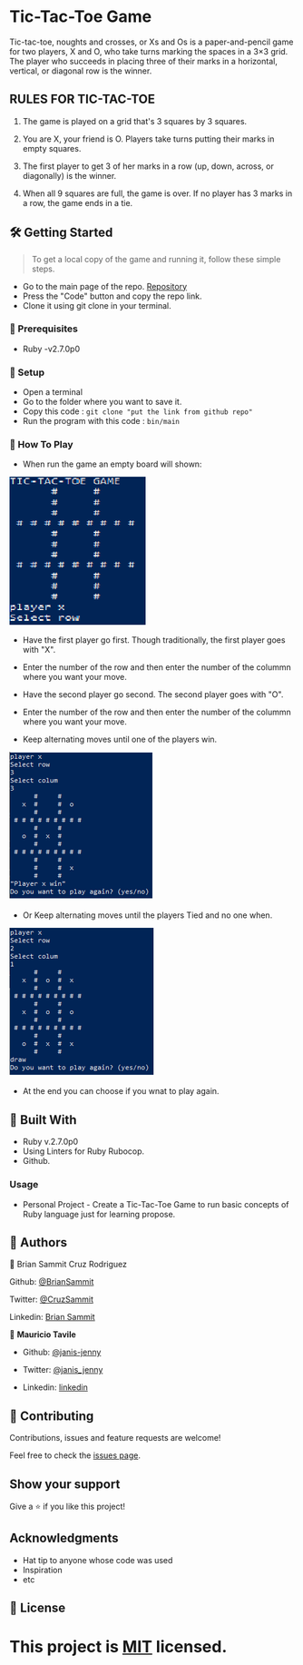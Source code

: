 
# Tic-Tac-Toe Game

Tic-tac-toe, noughts and crosses, or Xs and Os is a paper-and-pencil game for two players, X and O, who take turns marking the spaces in a 3×3 grid. The player who succeeds in placing three of their marks in a horizontal, vertical, or diagonal row is the winner.

## RULES FOR TIC-TAC-TOE

1. The game is played on a grid that's 3 squares by 3 squares.

2. You are X, your friend is O. Players take turns putting their marks in empty squares.

3. The first player to get 3 of her marks in a row (up, down, across, or diagonally) is the winner.

4. When all 9 squares are full, the game is over. If no player has 3 marks in a row, the game ends in a tie.

## 🛠 Getting Started

> To get a local copy of the game and running it, follow these simple steps.

- Go to the main page of the repo. [Repository](https://github.com/Nexch/TicTac/tree/master)
- Press the "Code" button and copy the repo link.
- Clone it using git clone in your terminal.

### 📝 Prerequisites

- Ruby -v2.7.0p0

### 📝 Setup

- Open a terminal
- Go to the folder where you want to save it.
- Copy this code :
  `git clone "put the link from github repo"`
- Run the program with this code :
  `bin/main`

### 📝 How To Play

- When run the game an empty board will shown:

![screenshot](screenshots/screen-1.png)

- Have the first player go first. Though traditionally, the first player goes with "X".

- Enter the number of the row and then enter the number of the colummn where you want your move.

- Have the second player go second. The second player goes with "O".

- Enter the number of the row and then enter the number of the colummn where you want your move.

- Keep alternating moves until one of the players win.

![screenshot](screenshots/screen-2.png)

- Or Keep alternating moves until the players Tied and no one when.

![screenshot](screenshots/screen-3.png)

- At the end you can choose if you wnat to play again.

## 🔧 Built With

- Ruby v.2.7.0p0
- Using Linters for Ruby Rubocop.
- Github.

### Usage

- Personal Project - Create a Tic-Tac-Toe Game to run basic concepts of Ruby language just for learning propose.

## 👤 Authors

👤 Brian Sammit Cruz Rodriguez

Github: [@BrianSammit](https://github.com/BrianSammit)

Twitter: [@CruzSammit](https://twitter.com/CruzSammit)

Linkedin: [Brian Sammit](https://www.linkedin.com/in/brian-sammit-cruz-rodriguez-5877551a8/)

👤 **Mauricio Tavile**

- Github: [@janis-jenny](https://github.com/Nexch)

- Twitter: [@janis_jenny](https://twitter.com/MfinchT)

- Linkedin: [linkedin](https://www.linkedin.com/in/Nexch/)

## 🤝 Contributing

Contributions, issues and feature requests are welcome!

Feel free to check the [issues page](issues/).

## Show your support

Give a ⭐️ if you like this project!

## Acknowledgments

- Hat tip to anyone whose code was used
- Inspiration
- etc

## 📝 License

This project is [MIT](lic.url) licensed.
=======

